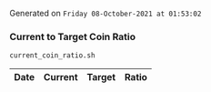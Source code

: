 Generated on `Friday 08-October-2021 at 01:53:02`

### Current to Target Coin Ratio
`current_coin_ratio.sh`

Date|Current|Target|Ratio
---|---|---|---
